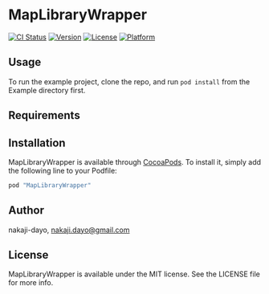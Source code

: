 # MapLibraryWrapper

[![CI Status](http://img.shields.io/travis/nakaji-dayo/MapLibraryWrapper.svg?style=flat)](https://travis-ci.org/nakaji-dayo/MapLibraryWrapper)
[![Version](https://img.shields.io/cocoapods/v/MapLibraryWrapper.svg?style=flat)](http://cocoapods.org/pods/MapLibraryWrapper)
[![License](https://img.shields.io/cocoapods/l/MapLibraryWrapper.svg?style=flat)](http://cocoapods.org/pods/MapLibraryWrapper)
[![Platform](https://img.shields.io/cocoapods/p/MapLibraryWrapper.svg?style=flat)](http://cocoapods.org/pods/MapLibraryWrapper)

## Usage

To run the example project, clone the repo, and run `pod install` from the Example directory first.

## Requirements

## Installation

MapLibraryWrapper is available through [CocoaPods](http://cocoapods.org). To install
it, simply add the following line to your Podfile:

```ruby
pod "MapLibraryWrapper"
```

## Author

nakaji-dayo, nakaji.dayo@gmail.com

## License

MapLibraryWrapper is available under the MIT license. See the LICENSE file for more info.

